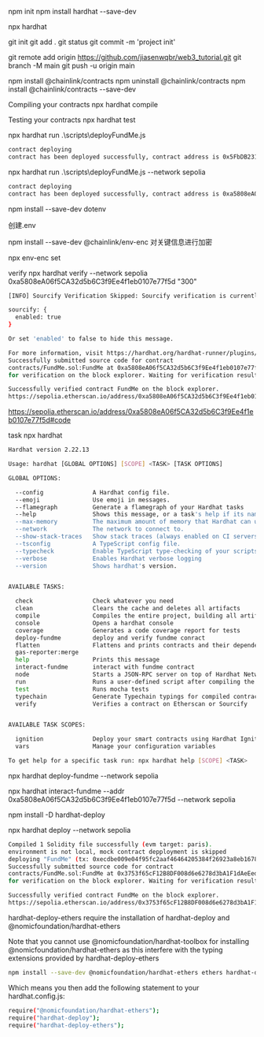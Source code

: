 npm init
npm install hardhat --save-dev

npx hardhat

git init 
git add .
git status
git commit -m 'project init'

git remote add origin https://github.com/jiasenwqbr/web3_tutorial.git
git branch -M main
git push -u origin main

npm install @chainlink/contracts
npm uninstall @chainlink/contracts
npm install @chainlink/contracts --save-dev


Compiling your contracts
npx hardhat compile

Testing your contracts
npx hardhat test


npx hardhat run .\scripts\deployFundMe.js
```bash
contract deploying
contract has been deployed successfully, contract address is 0x5FbDB2315678afecb367f032d93F642f64180aa3
```

npx hardhat run .\scripts\deployFundMe.js --network sepolia
```bash
contract deploying
contract has been deployed successfully, contract address is 0xa5808eA06f5CA32d5b6C3f9Ee4f1eb0107e77f5d
```


npm install --save-dev dotenv

创建.env

npm install --save-dev @chainlink/env-enc
对关键信息进行加密

npx env-enc set

verify
npx hardhat verify --network sepolia 0xa5808eA06f5CA32d5b6C3f9Ee4f1eb0107e77f5d "300"

```bash
[INFO] Sourcify Verification Skipped: Sourcify verification is currently disabled. To enable it, add the following entry to your Hardhat configuration:

sourcify: {
  enabled: true
}

Or set 'enabled' to false to hide this message.

For more information, visit https://hardhat.org/hardhat-runner/plugins/nomicfoundation-hardhat-verify#verifying-on-sourcify
Successfully submitted source code for contract
contracts/FundMe.sol:FundMe at 0xa5808eA06f5CA32d5b6C3f9Ee4f1eb0107e77f5d
for verification on the block explorer. Waiting for verification result...

Successfully verified contract FundMe on the block explorer.
https://sepolia.etherscan.io/address/0xa5808eA06f5CA32d5b6C3f9Ee4f1eb0107e77f5d#code
```
https://sepolia.etherscan.io/address/0xa5808eA06f5CA32d5b6C3f9Ee4f1eb0107e77f5d#code


task
npx hardhat
```bash
Hardhat version 2.22.13

Usage: hardhat [GLOBAL OPTIONS] [SCOPE] <TASK> [TASK OPTIONS]

GLOBAL OPTIONS:

  --config              A Hardhat config file.
  --emoji               Use emoji in messages.
  --flamegraph          Generate a flamegraph of your Hardhat tasks
  --help                Shows this message, or a task's help if its name is provided
  --max-memory          The maximum amount of memory that Hardhat can use.
  --network             The network to connect to.
  --show-stack-traces   Show stack traces (always enabled on CI servers).
  --tsconfig            A TypeScript config file.
  --typecheck           Enable TypeScript type-checking of your scripts/tests
  --verbose             Enables Hardhat verbose logging
  --version             Shows hardhat's version.


AVAILABLE TASKS:

  check                 Check whatever you need
  clean                 Clears the cache and deletes all artifacts
  compile               Compiles the entire project, building all artifacts
  console               Opens a hardhat console
  coverage              Generates a code coverage report for tests
  deploy-fundme         deploy and verify fundme conract
  flatten               Flattens and prints contracts and their dependencies. If no file is passed, all the contracts in the project will be flattened.
  gas-reporter:merge
  help                  Prints this message
  interact-fundme       interact with fundme contract
  node                  Starts a JSON-RPC server on top of Hardhat Network
  run                   Runs a user-defined script after compiling the project
  test                  Runs mocha tests
  typechain             Generate Typechain typings for compiled contracts
  verify                Verifies a contract on Etherscan or Sourcify


AVAILABLE TASK SCOPES:

  ignition              Deploy your smart contracts using Hardhat Ignition
  vars                  Manage your configuration variables

To get help for a specific task run: npx hardhat help [SCOPE] <TASK>
```

npx hardhat deploy-fundme --network sepolia

npx hardhat interact-fundme --addr 0xa5808eA06f5CA32d5b6C3f9Ee4f1eb0107e77f5d --network sepolia



npm install -D hardhat-deploy


npx hardhat deploy --network sepolia
```bash
Compiled 1 Solidity file successfully (evm target: paris).
environment is not local, mock contract depployment is skipped
deploying "FundMe" (tx: 0xecdbe009e04f95fc2aaf46464205384f26923a8eb1678a6efcdce5d3f284d36c)...: deployed at 0x3753f65cF12B8DF008d6e6278d3bA1F1dAeEede0 with 1274740 gas
Successfully submitted source code for contract
contracts/FundMe.sol:FundMe at 0x3753f65cF12B8DF008d6e6278d3bA1F1dAeEede0
for verification on the block explorer. Waiting for verification result...

Successfully verified contract FundMe on the block explorer.
https://sepolia.etherscan.io/address/0x3753f65cF12B8DF008d6e6278d3bA1F1dAeEede0#code
```

hardhat-deploy-ethers require the installation of hardhat-deploy and @nomicfoundation/hardhat-ethers

Note that you cannot use @nomicfoundation/hardhat-toolbox for installing @nomicfoundation/hardhat-ethers as this interfere with the typing extensions provided by hardhat-deploy-ethers
```bash
npm install --save-dev @nomicfoundation/hardhat-ethers ethers hardhat-deploy hardhat-deploy-ethers
````
Which means you then add the following statement to your hardhat.config.js:
```bash
require("@nomicfoundation/hardhat-ethers");
require("hardhat-deploy");
require("hardhat-deploy-ethers");
```
